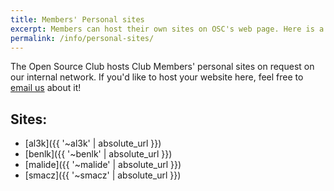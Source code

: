 ```yaml
---
title: Members' Personal sites
excerpt: Members can host their own sites on OSC's web page. Here is a list of our members sites that are up right now.
permalink: /info/personal-sites/
---
```


The Open Source Club hosts Club Members' personal sites on request on our internal network. If you'd like to host your website here, feel free to [email us](mailto://info@opensource.osu.edu) about it!

## Sites:

- [al3k]({{ '~al3k' | absolute_url }})
- [benlk]({{ '~benlk' | absolute_url }})
- [malide]({{ '~malide' | absolute_url }})
- [smacz]({{ '~smacz' | absolute_url }})
